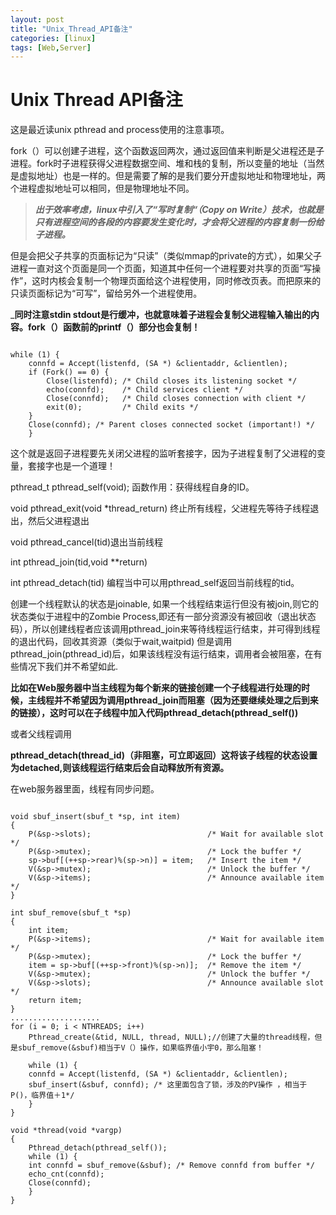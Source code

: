 ```yaml
---
layout: post
title: "Unix_Thread_API备注"
categories: [linux]
tags: [Web,Server]
---
```

Unix Thread API备注
=====================
这是最近读unix pthread and process使用的注意事项。

fork（）可以创建子进程，这个函数返回两次，通过返回值来判断是父进程还是子进程。fork时子进程获得父进程数据空间、堆和栈的复制，所以变量的地址（当然是虚拟地址）也是一样的。但是需要了解的是我们要分开虚拟地址和物理地址，两个进程虚拟地址可以相同，但是物理地址不同。

> ___出于效率考虑，linux中引入了“写时复制“（Copy on Write）技术，也就是只有进程空间的各段的内容要发生变化时，才会将父进程的内容复制一份给子进程。___

但是会把父子共享的页面标记为“只读”（类似mmap的private的方式），如果父子进程一直对这个页面是同一个页面，知道其中任何一个进程要对共享的页面“写操作”，这时内核会复制一个物理页面给这个进程使用，同时修改页表。而把原来的只读页面标记为“可写”，留给另外一个进程使用。

___同时注意stdin stdout是行缓冲，也就意味着子进程会复制父进程输入输出的内容。fork（）函数前的printf（）部分也会复制！__

<pre><code>
while (1) {
    connfd = Accept(listenfd, (SA *) &clientaddr, &clientlen);
    if (Fork() == 0) {
        Close(listenfd); /* Child closes its listening socket */
        echo(connfd);    /* Child services client */
        Close(connfd);   /* Child closes connection with client */
        exit(0);         /* Child exits */
    }
    Close(connfd); /* Parent closes connected socket (important!) */
    }
</code></pre>

这个就是返回子进程要先关闭父进程的监听套接字，因为子进程复制了父进程的变量，套接字也是一个道理！

pthread_t pthread_self(void); 函数作用：获得线程自身的ID。
 

void pthread_exit(void *thread_return) 终止所有线程，父进程先等待子线程退出，然后父进程退出
 

void pthread_cancel(tid)退出当前线程
 

int pthread_join(tid,void **return)
 

int pthread_detach(tid)
编程当中可以用pthread_self返回当前线程的tid。

创建一个线程默认的状态是joinable, 如果一个线程结束运行但没有被join,则它的状态类似于进程中的Zombie Process,即还有一部分资源没有被回收（退出状态码），所以创建线程者应该调用pthread_join来等待线程运行结束，并可得到线程的退出代码，回收其资源（类似于wait,waitpid)
但是调用pthread_join(pthread_id)后，如果该线程没有运行结束，调用者会被阻塞，在有些情况下我们并不希望如此.

__比如在Web服务器中当主线程为每个新来的链接创建一个子线程进行处理的时候，主线程并不希望因为调用pthread_join而阻塞（因为还要继续处理之后到来的链接），这时可以在子线程中加入代码pthread_detach(pthread_self())__

或者父线程调用

__pthread_detach(thread_id)（非阻塞，可立即返回）这将该子线程的状态设置为detached,则该线程运行结束后会自动释放所有资源。__

在web服务器里面，线程有同步问题。

<pre><code>
void sbuf_insert(sbuf_t *sp, int item)
{
    P(&sp->slots);                          /* Wait for available slot */
    P(&sp->mutex);                          /* Lock the buffer */
    sp->buf[(++sp->rear)%(sp->n)] = item;   /* Insert the item */
    V(&sp->mutex);                          /* Unlock the buffer */
    V(&sp->items);                          /* Announce available item */
}
 
int sbuf_remove(sbuf_t *sp)
{
    int item;
    P(&sp->items);                          /* Wait for available item */
    P(&sp->mutex);                          /* Lock the buffer */
    item = sp->buf[(++sp->front)%(sp->n)];  /* Remove the item */
    V(&sp->mutex);                          /* Unlock the buffer */
    V(&sp->slots);                          /* Announce available slot */
    return item;
}
....................
for (i = 0; i < NTHREADS; i++)  
    Pthread_create(&tid, NULL, thread, NULL);//创建了大量的thread线程，但是sbuf_remove(&sbuf)相当于V（）操作，如果临界值小宇0，那么阻塞！
 
    while (1) { 
    connfd = Accept(listenfd, (SA *) &clientaddr, &clientlen);
    sbuf_insert(&sbuf, connfd); /* 这里面包含了锁，涉及的PV操作 ，相当于P()，临界值＋1*/
    }
}
 
void *thread(void *vargp) 
{  
    Pthread_detach(pthread_self()); 
    while (1) { 
    int connfd = sbuf_remove(&sbuf); /* Remove connfd from buffer */
    echo_cnt(connfd);                
    Close(connfd);
    }
}
</code></pre>
